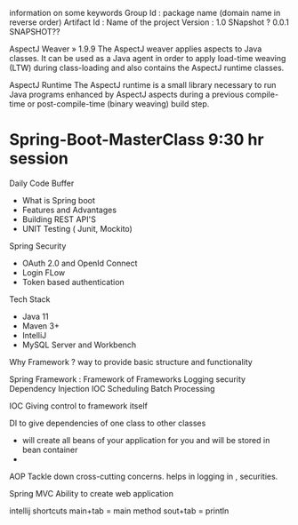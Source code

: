information on some keywords
Group Id : package name (domain name in reverse order)
Artifact Id : Name of the project 
Version : 1.0 SNapshot ? 0.0.1 SNAPSHOT??



AspectJ Weaver » 1.9.9
The AspectJ weaver applies aspects to Java classes.
It can be used as a Java agent in order to apply load-time weaving (LTW) 
during class-loading and also contains the AspectJ runtime classes.


AspectJ Runtime
The AspectJ runtime is a small library necessary to run Java programs 
enhanced by AspectJ aspects during a previous compile-time or post-compile-time (binary weaving) build step.

# Spring-Boot-MasterClass 9:30 hr session
Daily Code Buffer


- What is Spring boot
- Features and Advantages
- Building REST API'S
- UNIT Testing ( Junit, Mockito)


Spring Security
- OAuth 2.0 and OpenId Connect
- Login FLow
- Token based authentication

Tech Stack
- Java 11
- Maven 3+
- IntelliJ
- MySQL Server and Workbench


Why Framework ?
way to provide basic structure and functionality

Spring Framework : Framework of Frameworks
Logging
security
Dependency Injection 
IOC
Scheduling
Batch Processing

IOC
Giving control to framework itself

DI to give dependencies of one class to other classes
- will create all beans of your application for you and will be stored in bean container
- 

AOP
Tackle down cross-cutting concerns. helps in logging in , securities.

Spring MVC
Ability to create web application




intellij shortcuts 
main+tab = main method
sout+tab = println
